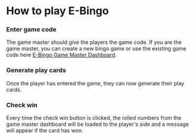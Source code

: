 # How to play E-Bingo
### Enter game code
The game master should give the players the game code. If you are the game master, you can create a new bingo game or use the existing game code here [E-Bingo Game Master Dashboard](http://www.hyeumine.com/bingodashboard.php?bcode=ksFWEKc8).
### Generate play cards
Once the player has entered the game, they can now generate their play cards.
### Check win
Every time the check win button is clicked, the rolled numbers from the game master dashboard will be loaded to the player's side and a message will appear if the card has won.
